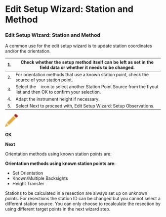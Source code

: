 # Edit Setup Wizard: Station and Method

### Edit Setup Wizard: Station and Method

A common use for the edit setup wizard is to update station coordinates and/or the orientation.

| 1. | Check whether the setup method itself can be left as set in the field data or whether it needs to be changed. |
| --- | --- |
| 2. | For orientation methods that use a known station point, check the source of your station point. |
| 3. | Select the    icon to select another Station Point Source from the flyout list and then OK to confirm your selection. |
| 4. | Adapt the instrument height if necessary. |
| 5. | Select Next to proceed with, Edit Setup Wizard: Setup Observations. |

![Image](graphics/00467046.jpg)

**OK**

**Next**

Orientation methods using known station points are:

**Orientation methods using known station points are:**

- Set Orientation
- Known/Multiple Backsights
- Height Transfer

Stations to be calculated in a resection are always set up on unknown points. For resections the station ID can be changed but you cannot select a different station source. You can only choose to recalculate the resection by using different target points in the next wizard step.

